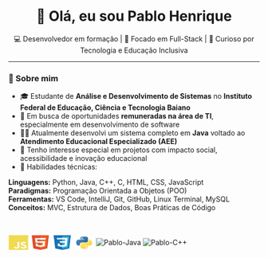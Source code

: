 <h1 align="center">👋 Olá, eu sou Pablo Henrique</h1>

<p align="center">
  💻 Desenvolvedor em formação | 🎯 Focado em Full-Stack | 🚀 Curioso por Tecnologia e Educação Inclusiva
</p>

---

### 🧠 Sobre mim

- 🎓 Estudante de **Análise e Desenvolvimento de Sistemas** no **Instituto Federal de Educação, Ciência e Tecnologia Baiano**
- 💼 Em busca de oportunidades **remuneradas na área de TI**, especialmente em desenvolvimento de software
- 👨‍💻 Atualmente desenvolvi um sistema completo em **Java** voltado ao **Atendimento Educacional Especializado (AEE)**
- 📌 Tenho interesse especial em projetos com impacto social, acessibilidade e inovação educacional
- 🧰 Habilidades técnicas:

**Linguagens:** Python, Java, C++, C, HTML, CSS, JavaScript  
**Paradigmas:** Programação Orientada a Objetos (POO)  
**Ferramentas:** VS Code, IntelliJ, Git, GitHub, Linux Terminal, MySQL  
**Conceitos:** MVC, Estrutura de Dados, Boas Práticas de Código

##
  <div style="display: inline_block"><br>
  <img align="center" alt="Pablo-Js" height="30" width="40" src="https://raw.githubusercontent.com/devicons/devicon/master/icons/javascript/javascript-plain.svg">
  <img align="center" alt="Pablo-HTML" height="30" width="40" src="https://raw.githubusercontent.com/devicons/devicon/master/icons/html5/html5-original.svg">
  <img align="center" alt="Pablo-CSS" height="30" width="40" src="https://raw.githubusercontent.com/devicons/devicon/master/icons/css3/css3-original.svg">
  <img align="center" alt="Pablo-Python" height="30" width="40" src="https://raw.githubusercontent.com/devicons/devicon/master/icons/python/python-original.svg">
  <img align="center" alt="Pablo-Java" height="30" width="40" src="https://cdn.jsdelivr.net/gh/devicons/devicon@latest/icons/java/java-original.svg">
  <img align="center" alt="Pablo-C++" height="30" width="40" src="https://cdn.jsdelivr.net/gh/devicons/devicon@latest/icons/cplusplus/cplusplus-original.svg">
</div>
